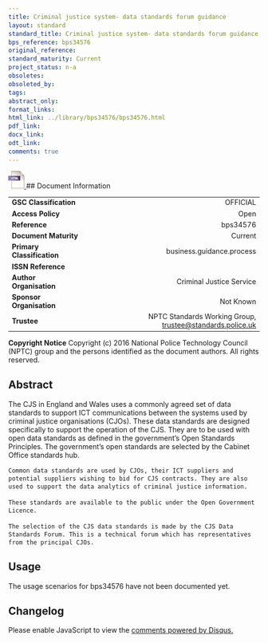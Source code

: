 ```yaml
---
title: Criminal justice system- data standards forum guidance
layout: standard
standard_title: Criminal justice system- data standards forum guidance
bps_reference: bps34576
original_reference: 
standard_maturity: Current
project_status: n-a
obsoletes: 
obsoleted_by: 
tags: 
abstract_only:
format_links:
html_link: ../library/bps34576/bps34576.html
pdf_link: 
docx_link: 
odt_link: 
comments: true
---
```



<a target="_blank" href="../library/bps34576/bps34576.html">
    <img src="../images/html@0.5x.png" alt="html link" title="html link" style="max-height:35px;">
</a>
## Document Information

|||
| :------- | ------: |
| **GSC Classification**     | OFFICIAL |
| **Access Policy**          | Open |
| **Reference**              | bps34576  |
| **Document Maturity**      | Current |
| **Primary Classification** | business.guidance.process |
| **ISSN Reference**         |  |
| **Author Organisation**    |Criminal Justice Service|
| **Sponsor Organisation**   |Not Known|
| **Trustee**                | NPTC Standards Working Group, <a href="mailto:trustee@standards.police.uk?subject=bps34576 Criminal justice system- data standards forum guidance">trustee@standards.police.uk |

**Copyright Notice**
Copyright (c) 2016 National Police Technology Council (NPTC) group and the persons identified as the document authors. All rights reserved.

## Abstract
The CJS in England and Wales uses a commonly agreed set of data standards to support ICT communications between the systems used by criminal justice organisations (CJOs). These data standards are designed specifically to support the operation of the CJS. They are to be used with open data standards as defined in the government’s Open Standards Principles. The government’s open standards are selected by the Cabinet Office standards hub.
    
    Common data standards are used by CJOs, their ICT suppliers and potential suppliers wishing to bid for CJS contracts. They are also used to support the data analytics of criminal justice information.
    
    These standards are available to the public under the Open Government Licence.
    
    The selection of the CJS data standards is made by the CJS Data Standards Forum. This is a technical forum which has representatives from the principal CJOs.
        
## Usage
The usage scenarios for bps34576 have not been documented yet.

## Changelog

<div id="disqus_thread"></div>
<script>

/**
*  RECOMMENDED CONFIGURATION VARIABLES: EDIT AND UNCOMMENT THE SECTION BELOW TO INSERT DYNAMIC VALUES FROM YOUR PLATFORM OR CMS.
*  LEARN WHY DEFINING THESE VARIABLES IS IMPORTANT: https://disqus.com/admin/universalcode/#configuration-variables*/
/*
var disqus_config = function () {
this.page.url = PAGE_URL;  // Replace PAGE_URL with your page's canonical URL variable
this.page.identifier = PAGE_IDENTIFIER; // Replace PAGE_IDENTIFIER with your page's unique identifier variable
};
*/
(function() { // DON'T EDIT BELOW THIS LINE
var d = document, s = d.createElement('script');
s.src = 'https://nptcstandards.disqus.com/embed.js';
s.setAttribute('data-timestamp', +new Date());
(d.head || d.body).appendChild(s);
})();
</script>
<noscript>Please enable JavaScript to view the <a href="https://disqus.com/?ref_noscript">comments powered by Disqus.</a></noscript>

